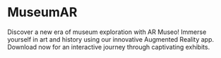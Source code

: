 # MuseumAR
Discover a new era of museum exploration with AR Museo! Immerse yourself in art and history using our innovative Augmented Reality app. Download now for an interactive journey through captivating exhibits.
